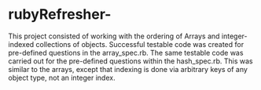 # rubyRefresher-

This project consisted of working with the ordering of Arrays and integer-indexed collections of objects. Successful testable code was created for pre-defined questions in the array_spec.rb. The same testable code was carried out for the pre-defined questions within the hash_spec.rb. This was similar to the arrays, except that indexing is done via arbitrary keys of any object type, not an integer index.
